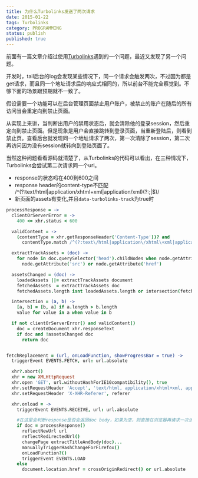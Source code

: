 ```yaml
---
title: 为什么Turbolinks发送了两次请求
date: 2015-01-22
tags: Turbolinks
category: PROGRAMMING
status: publish
published: true
---
```

前面有一篇文章介绍过使用[Turbolinks](/blogs/2013/02/28/turbolinks-make-form-resubmissioin.html)遇到的一个问题，最近又发现了另一个问题。

开发时，tail后台的log会发现某些情况下，同一个请求会触发两次，不过因为都是get请求，而且同一个地址请求后的响应式相同的，所以前台不能完全察觉到。不够下面的场景跟预期就不一致了。

假设需要一个功能可以在后台管理页面禁止用户账户，被禁止的账户在随后的所有访问当会重定向到禁止页面。

从实现上来讲，当判断出用户的禁用状态后，就会清除他的登录session，然后重定向到禁止页面。但是现象是用户会直接跳转到登录页面，当重新登陆后，则看到禁止页。查看后台就发现同一个地址请求了两次，第一次清除了session，第二次再访问因为没有session就转向到登陆页面了。

当然这种问题看看源码就清楚了，从Turbolinks的代码可以看出，在三种情况下，Turbolinks会尝试第二次请求同一个url。

* response的状态吗在400到600之间
* response header的content-type不匹配 /^(?:text\/html|application\/xhtml\+xml|application\/xml)(?:;|$)/
* 新页面的assets有变化,并且```data-turbolinks-track```为true时

```coffee
processResponse = ->
  clientOrServerError = ->
    400 <= xhr.status < 600

  validContent = ->
    (contentType = xhr.getResponseHeader('Content-Type'))? and
      contentType.match /^(?:text\/html|application\/xhtml\+xml|application\/xml)(?:;|$)/

  extractTrackAssets = (doc) ->
    for node in doc.querySelector('head').childNodes when node.getAttribute?('data-turbolinks-track')?
      node.getAttribute('src') or node.getAttribute('href')

  assetsChanged = (doc) ->
    loadedAssets ||= extractTrackAssets document
    fetchedAssets  = extractTrackAssets doc
    fetchedAssets.length isnt loadedAssets.length or intersection(fetchedAssets, loadedAssets).length isnt loadedAssets.length

  intersection = (a, b) ->
    [a, b] = [b, a] if a.length > b.length
    value for value in a when value in b

  if not clientOrServerError() and validContent()
    doc = createDocument xhr.responseText
    if doc and !assetsChanged doc
      return doc


fetchReplacement = (url, onLoadFunction, showProgressBar = true) ->
  triggerEvent EVENTS.FETCH, url: url.absolute

  xhr?.abort()
  xhr = new XMLHttpRequest
  xhr.open 'GET', url.withoutHashForIE10compatibility(), true
  xhr.setRequestHeader 'Accept', 'text/html, application/xhtml+xml, application/xml'
  xhr.setRequestHeader 'X-XHR-Referer', referer

  xhr.onload = ->
    triggerEvent EVENTS.RECEIVE, url: url.absolute

    #在这里会判断response是否会返回doc body，如果为空，则直接在浏览器再请求一次该url
    if doc = processResponse()
      reflectNewUrl url
      reflectRedirectedUrl()
      changePage extractTitleAndBody(doc)...
      manuallyTriggerHashChangeForFirefox()
      onLoadFunction?()
      triggerEvent EVENTS.LOAD
    else
      document.location.href = crossOriginRedirect() or url.absolute

```


